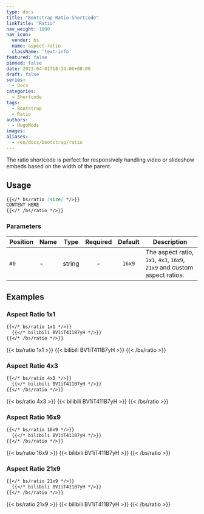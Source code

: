 ```yaml
---
type: docs
title: "Bootstrap Ratio Shortcode"
linkTitle: "Ratio"
nav_weight: 1000
nav_icon:
  vendor: bs
  name: aspect-ratio
  className: 'text-info'
featured: false
pinned: false
date: 2023-04-01T18:34:06+08:00
draft: false
series:
  - Docs
categories:
  - Shortcode
tags:
  - Bootstrap
  - Ratio
authors:
  - HugoMods
images:
aliases:
  - /en/docs/bootstrap/ratio
---
```


The ratio shortcode is perfect for responsively handling video or slideshow embeds based on the width of the parent.

<!--more-->

## Usage

```markdown
{{</* bs/ratio [size] */>}}
CONTENT HERE
{{</* /bs/ratio */>}}
```

### Parameters

| Position | Name | Type | Required | Default | Description |
| -------- | ---- | :--: | :------: | :-----: | ----------- |
| `#0` | - | string | - | `16x9` | The aspect ratio, `1x1`, `4x3`, `16x9`, `21x9` and custom aspect ratios. |

## Examples

### Aspect Ratio 1x1

```markdown
{{</* bs/ratio 1x1 */>}}
  {{</* bilibili BV1iT411B7yH */>}}
{{</* /bs/ratio */>}}
```

{{< bs/ratio 1x1 >}}
  {{< bilibili BV1iT411B7yH >}}
{{< /bs/ratio >}}

### Aspect Ratio 4x3

```markdown
{{</* bs/ratio 4x3 */>}}
  {{</* bilibili BV1iT411B7yH */>}}
{{</* /bs/ratio */>}}
```

{{< bs/ratio 4x3 >}}
  {{< bilibili BV1iT411B7yH >}}
{{< /bs/ratio >}}

### Aspect Ratio 16x9

```markdown
{{</* bs/ratio 16x9 */>}}
  {{</* bilibili BV1iT411B7yH */>}}
{{</* /bs/ratio */>}}
```

{{< bs/ratio 16x9 >}}
  {{< bilibili BV1iT411B7yH >}}
{{< /bs/ratio >}}

### Aspect Ratio 21x9

```markdown
{{</* bs/ratio 21x9 */>}}
  {{</* bilibili BV1iT411B7yH */>}}
{{</* /bs/ratio */>}}
```

{{< bs/ratio 21x9 >}}
  {{< bilibili BV1iT411B7yH >}}
{{< /bs/ratio >}}
